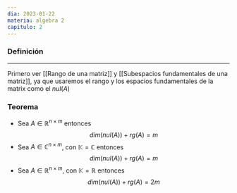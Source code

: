 ```yaml
---
dia: 2023-01-22
materia: algebra 2
capitulo: 2
---
```

### Definición
---
Primero ver [[Rango de una matriz]] y [[Subespacios fundamentales de una matriz]], ya que usaremos el rango y los espacios fundamentales de la matrix como el $nul(A)$

### Teorema
 * Sea $A \in \mathbb{R}^{n \times m}$ entonces $$dim(nul(A))+rg(A)=m$$
 * Sea $A \in \mathbb{C}^{n \times m}$, con $\mathbb{K}=\mathbb{C}$ entonces $$dim(nul(A))+rg(A)=m$$
 * Sea $A \in \mathbb{R}^{n \times m}$, con $\mathbb{K}=\mathbb{R}$ entonces $$dim(nul(A))+rg(A)=2m$$
 
 